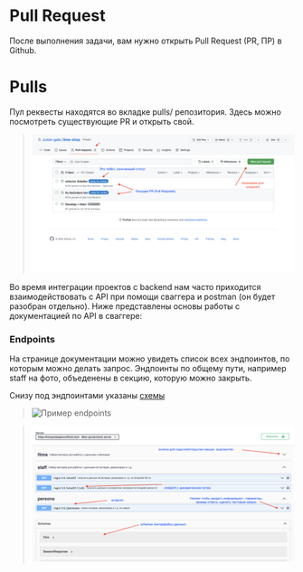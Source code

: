 # Pull Request

После выполнения задачи, вам нужно открыть Pull Request (PR, ПР) в Github.

# Pulls

Пул реквесты находятся во вкладке pulls/ репозитория. Здесь можно посмотреть существующие PR и открыть свой.

> ![Cтраница Pulls](../assets/pr/Pulls.png)

Во время интеграции проектов с backend нам часто приходится взаимодействовать с API при помощи сваггера и postman (он будет разобран отдельно). Ниже представлены основы работы с документацией по API в сваггере:

### Endpoints

На странице документации можно увидеть список всех эндпоинтов, по которым можно делать запрос.
Эндпоинты по общему пути, например staff на фото, объеденены в секцию, которую можно закрыть.

Снизу под эндпоинтами указаны [схемы](#schema)

> ![Пример endpoints](../assets/pr/)

> ![Пример endpoints](../assets/swagger/Endpoints.png)

